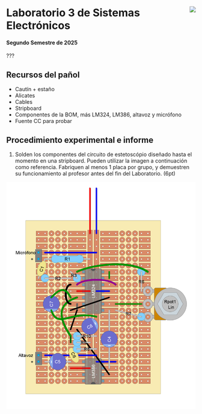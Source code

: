 # <img src="https://julianodb.github.io/SISTEMAS_ELECTRONICOS_PARA_INGENIERIA_BIOMEDICA/img/logo_fing.png?raw=true" align="right" height="45"> Laboratorio 3 de Sistemas Electrónicos
#### Segundo Semestre de 2025

???

## Recursos del pañol

- Cautín + estaño
- Alicates
- Cables
- Stripboard
- Componentes de la BOM, más LM324, LM386, altavoz y micrófono
- Fuente CC para probar

## Procedimiento experimental e informe

1. Solden los componentes del circuito de estetoscópio diseñado hasta el momento en una stripboard. Pueden utilizar la imagen a continuación como referencia. Fabriquen al menos 1 placa por grupo, y demuestren su funcionamiento al profesor antes del fin del Laboratorio. (6pt)

![21_1](../img/stethoscope.png)